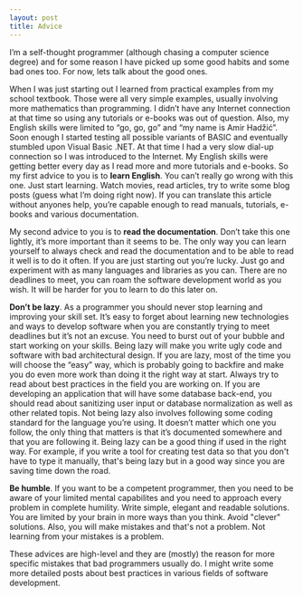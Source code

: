 ```yaml
---
layout: post
title: Advice
---
```


I’m a self-thought programmer (although chasing a computer science degree) and
for some reason I have picked up some good habits and some bad ones too. For
now, lets talk about the good ones.

When I was just starting out I learned from practical examples from my school
textbook. Those were all very simple examples, usually involving more
mathematics than programming. I didn’t have any Internet connection at that
time so using any tutorials or e-books was out of question. Also, my English
skills were limited to “go, go, go” and “my name is Amir Hadžić”. Soon enough I
started testing all possible variants of BASIC and eventually stumbled upon
Visual Basic .NET. At that time I had a very slow dial-up connection so I was
introduced to the Internet. My English skills were getting better every day as
I read more and more tutorials and e-books. So my first advice to you is to
**learn English**. You can’t really go wrong with this one. Just start
learning. Watch movies, read articles, try to write some blog posts  (guess
what I’m doing right now). If you can translate this article without anyones
help, you’re capable enough to read manuals, tutorials, e-books and various
documentation.

My second advice to you is to **read the documentation**. Don’t take this one
lightly, it’s more important than it seems to be. The only way you can learn
yourself to always check and read the documentation and to be able to read it
well is to do it often. If you are just starting out you’re lucky. Just go and
experiment with as many languages and libraries as you can. There are no
deadlines to meet, you can roam the software development world as you wish. It
will be harder for you to learn to do this later on.

**Don’t be lazy**. As a programmer you should never stop learning and improving
your skill set. It’s easy to forget about learning new technologies and ways to
develop software when you are constantly trying to meet deadlines but it’s not
an excuse. You need to burst out of your bubble and start working on your
skills. Being lazy will make you write ugly code and software with bad
architectural design. If you are lazy, most of the time you will choose the
“easy” way, which is probably going to backfire and make you do even more work
than doing it the right way at start. Always try to read about best practices
in the field you are working on. If you are developing an application that will
have some database back-end, you should read about sanitizing user input or
database normalization as well as other related topis. Not being lazy also
involves following some coding standard for the language you’re using. It
doesn’t matter which one you follow, the only thing that matters is that it’s
documented somewhere and that you are following it. Being lazy can be a good
thing if used in the right way. For example, if you write a tool for creating
test data so that you don't have to type it manually, that's being lazy but in
a good way since you are saving time down the road.

**Be humble**. If you want to be a competent programmer, then you need to be
aware of your limited mental capabilites and you need to approach every problem
in complete humility. Write simple, elegant and readable solutions. You are
limited by your brain in more ways than you think. Avoid "clever" solutions.
Also, you will make mistakes and that's not a problem. Not learning from your
mistakes is a problem.

These advices are high-level and they are (mostly) the reason for more specific
mistakes that bad programmers usually do. I might write some more detailed
posts about best practices in various fields of software development.
